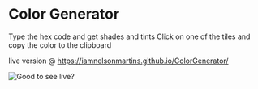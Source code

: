 # Color Generator
Type the hex code and get shades and tints
Click on one of the tiles and copy the color to the clipboard

live version @ https://iamnelsonmartins.github.io/ColorGenerator/

![Good to see live?](https://github.com/iamnelsonmartins/ColorGenerator/workflows/Good%20to%20see%20live%3F/badge.svg?branch=main)
